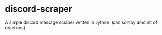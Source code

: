# discord-scraper
A simple discord message scraper written in python. (can sort by amount of reactions)
